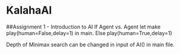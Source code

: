 # KalahaAI
##Assignment 1 - Introduction to AI
If Agent vs. Agent let make play(human=False,delay=1) in main. Else play(human=True,delay=1) 

Depth of Minimax search can be changed in input of AI() in main file.